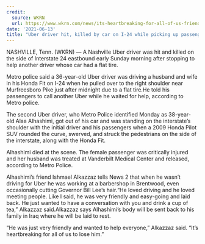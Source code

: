 ```yaml
---
credit:
  source: WKRN
  url: https://www.wkrn.com/news/its-heartbreaking-for-all-of-us-friends-remember-nashville-uber-driver-hit-and-killed-on-i-24/
date: '2021-06-13'
title: "Uber driver hit, killed by car on I-24 while picking up passengers in Uber with flat tire"
---
```

NASHVILLE, Tenn. (WKRN) — A Nashville Uber driver was hit and killed on the side of Interstate 24 eastbound early Sunday morning after stopping to help another driver whose car had a flat tire.

Metro police said a 36-year-old Uber driver was driving a husband and wife in his Honda Fit on I-24 when he pulled over to the right shoulder near Murfreesboro Pike just after midnight due to a flat tire.He told his passengers to call another Uber while he waited for help, according to Metro police.

The second Uber driver, who Metro Police identified Monday as 38-year-old Alaa Alhashimi, got out of his car and was standing on the interstate’s shoulder with the initial driver and his passengers when a 2009 Honda Pilot SUV rounded the curve, swerved, and struck the pedestrians on the side of the interstate, along with the Honda Fit.

Alhashimi died at the scene. The female passenger was critically injured and her husband was treated at Vanderbilt Medical Center and released, according to Metro Police.

Alhashimi’s friend Ishmael Alkazzaz tells News 2 that when he wasn’t driving for Uber he was working at a barbershop in Brentwood, even occasionally cutting Governor Bill Lee’s hair.“He loved driving and he loved meeting people. Like I said, he was very friendly and easy-going and laid back. He just wanted to have a conversation with you and drink a cup of tea,” Alkazzaz said.Alkazzaz says Alhashimi’s body will be sent back to his family in Iraq where he will be laid to rest.

“He was just very friendly and wanted to help everyone,” Alkazzaz said. “It’s heartbreaking for all of us to lose him.”
